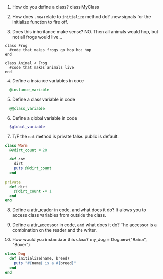 1. How do you define a class?
  class MyClass

2. How does `.new` relate to `initialize` method do?
  .new signals for the initialize function to fire off.

3. Does this inheritance make sense?
  NO. Then all animals would hop, but not all frogs would live...

  ```lang-ruby
  class Frog
    #code that makes frogs go hop hop hop
  end
  
  class Animal < Frog
    #code that makes animals live
  end
  ```

4. Define a instance variables in code
  ```ruby
    @instance_variable
  ```

5. Define a class variable in code
  ```ruby
    @@class_variable
  ```

6. Define a global variable in code
  ```ruby
    $global_variable
  ```

7. T/F the `eat` method is private
  false. public is default.

  ```ruby
  class Worm
    @@dirt_count = 20
  	
    def eat
      dirt
      puts @@dirt_count
    end
    
  private  
    def dirt
      @@dirt_count -= 1
    end
  end
  ```

8.  Define a attr_reader in code, and what does it do?
  It allows you to access class variables from outside the class.
  
9.  Define a attr_accessor in code, and what does it do?
  The accessor is a combination on the reader and the writer.

10.  How would you instantiate this class?
  my_dog = Dog.new("Raina", "Boxer")

  ```ruby
  class Dog
    def initialize(name, breed)
      puts "#{name} is a #{breed}"
    end
  end
  ```
